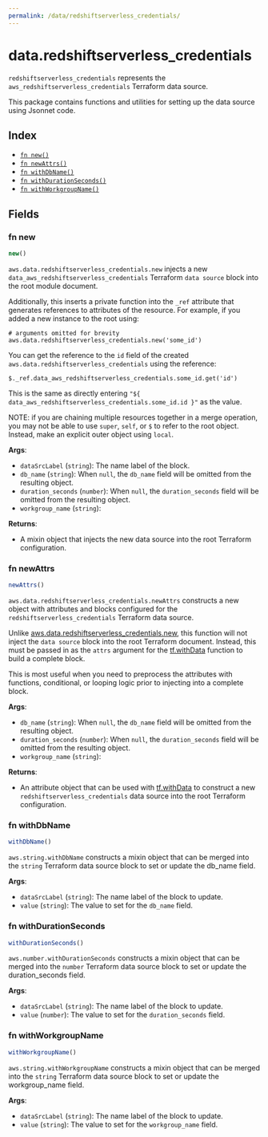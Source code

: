 ```yaml
---
permalink: /data/redshiftserverless_credentials/
---
```


# data.redshiftserverless_credentials

`redshiftserverless_credentials` represents the `aws_redshiftserverless_credentials` Terraform data source.



This package contains functions and utilities for setting up the data source using Jsonnet code.


## Index

* [`fn new()`](#fn-new)
* [`fn newAttrs()`](#fn-newattrs)
* [`fn withDbName()`](#fn-withdbname)
* [`fn withDurationSeconds()`](#fn-withdurationseconds)
* [`fn withWorkgroupName()`](#fn-withworkgroupname)

## Fields

### fn new

```ts
new()
```


`aws.data.redshiftserverless_credentials.new` injects a new `data_aws_redshiftserverless_credentials` Terraform `data source`
block into the root module document.

Additionally, this inserts a private function into the `_ref` attribute that generates references to attributes of the
resource. For example, if you added a new instance to the root using:

    # arguments omitted for brevity
    aws.data.redshiftserverless_credentials.new('some_id')

You can get the reference to the `id` field of the created `aws.data.redshiftserverless_credentials` using the reference:

    $._ref.data_aws_redshiftserverless_credentials.some_id.get('id')

This is the same as directly entering `"${ data_aws_redshiftserverless_credentials.some_id.id }"` as the value.

NOTE: if you are chaining multiple resources together in a merge operation, you may not be able to use `super`, `self`,
or `$` to refer to the root object. Instead, make an explicit outer object using `local`.

**Args**:
  - `dataSrcLabel` (`string`): The name label of the block.
  - `db_name` (`string`):  When `null`, the `db_name` field will be omitted from the resulting object.
  - `duration_seconds` (`number`):  When `null`, the `duration_seconds` field will be omitted from the resulting object.
  - `workgroup_name` (`string`): 

**Returns**:
- A mixin object that injects the new data source into the root Terraform configuration.


### fn newAttrs

```ts
newAttrs()
```


`aws.data.redshiftserverless_credentials.newAttrs` constructs a new object with attributes and blocks configured for the `redshiftserverless_credentials`
Terraform data source.

Unlike [aws.data.redshiftserverless_credentials.new](#fn-new), this function will not inject the `data source`
block into the root Terraform document. Instead, this must be passed in as the `attrs` argument for the
[tf.withData](https://github.com/tf-libsonnet/core/tree/main/docs#fn-withdata) function to build a complete block.

This is most useful when you need to preprocess the attributes with functions, conditional, or looping logic prior to
injecting into a complete block.

**Args**:
  - `db_name` (`string`):  When `null`, the `db_name` field will be omitted from the resulting object.
  - `duration_seconds` (`number`):  When `null`, the `duration_seconds` field will be omitted from the resulting object.
  - `workgroup_name` (`string`): 

**Returns**:
  - An attribute object that can be used with [tf.withData](https://github.com/tf-libsonnet/core/tree/main/docs#fn-withdata) to construct a new `redshiftserverless_credentials` data source into the root Terraform configuration.


### fn withDbName

```ts
withDbName()
```

`aws.string.withDbName` constructs a mixin object that can be merged into the `string`
Terraform data source block to set or update the db_name field.



**Args**:
  - `dataSrcLabel` (`string`): The name label of the block to update.
  - `value` (`string`): The value to set for the `db_name` field.


### fn withDurationSeconds

```ts
withDurationSeconds()
```

`aws.number.withDurationSeconds` constructs a mixin object that can be merged into the `number`
Terraform data source block to set or update the duration_seconds field.



**Args**:
  - `dataSrcLabel` (`string`): The name label of the block to update.
  - `value` (`number`): The value to set for the `duration_seconds` field.


### fn withWorkgroupName

```ts
withWorkgroupName()
```

`aws.string.withWorkgroupName` constructs a mixin object that can be merged into the `string`
Terraform data source block to set or update the workgroup_name field.



**Args**:
  - `dataSrcLabel` (`string`): The name label of the block to update.
  - `value` (`string`): The value to set for the `workgroup_name` field.
